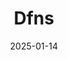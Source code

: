 ---  
layout: startup_page  
title: "Dfns"  
id: "dfns.co"  
permalink: "/dfnsdfns.co01142025/"  
website: "https://www.dfns.co/"  
funding_round: "Series A"  
funding_amount: "$16M"  
investors: "Further Ventures, White Star Capital, Hashed, Semantic, Techstars, Bpifrance, Motive Partners, Wintermute, Motier Ventures"  
about: "Dfns is a wallet-as-a-service platform for crypto assets, focusing on providing bank-grade security and infrastructure for institutional clients. Its platform prioritizes secure transaction management, direct integrations, and improved user and developer experiences, addressing the growing need for trust and transparency in cryptocurrency."  
markets: "Fintech, Cryptocurrency, Cybersecurity, Network Security, FinTech, Finance, SaaS, API, Blockchain, Cryptocurrency, Custody, Digital Assets, Developer Tool, Key Management Services, Authentication, and IAM System"  
hq: "Paris, Île-de-France, France"  
founded_year: "2020"  
linkedin: "https://www.linkedin.com/company/dfnshq"  
twitter: "https://twitter.com/dfnsHQ"  
instagram: ""  
facebook: "https://www.facebook.com/dfnscustody"  
crunchbase: "https://www.crunchbase.com/organization/xkey?utm_source=linkedin&utm_medium=referral&utm_campaign=linkedin_companies&utm_content=profile_cta_anon&trk=funding_crunchbase"  
pitchbook: "https://pitchbook.com/profiles/company/464185-63"  

date_display: "14-Jan-2025"  
date: "2025-01-14"

# SEO Optimization  
meta_title: "Dfns - Series A Funding ($16M)"  
meta_description: "Dfns, Dfns is a wallet-as-a-service platform for crypto assets, focusing on providing bank-grade security and infrastructure for institutional clients. Its ..."  
meta_keywords: "Dfns, Fintech, Cryptocurrency, Cybersecurity, Network Security, FinTech, Finance, SaaS, API, Blockchain, Cryptocurrency, Custody, Digital Assets, Developer Tool, Key Management Services, Authentication, and IAM System, Series A funding"  
canonical_url: "https://startup.projectstartups.com/dfnsdfns.co01142025/"  
---